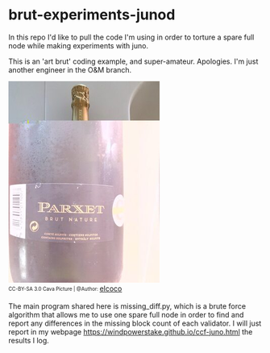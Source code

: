 # brut-experiments-junod
In this repo I'd like to pull the code I'm using in order to torture a spare full node while making experiments with juno.

This is an 'art brut' coding example, and super-amateur. Apologies. I'm just another engineer in the O&amp;M branch.

![Brut Parxet - Dirty and patchy repo](/images/parxet.jpg)\
<sub><sup>CC-BY-SA 3.0 Cava Picture | @Author: </sup></sub>[elcoco](https://es.openfoodfacts.org/fotografo/elcoco)

The main program shared here is missing\_diff.py, which is a brute force algorithm that allows me to use one spare full node in order to find and report any differences in the missing block count of each validator. I will just report in my webpage https://windpowerstake.github.io/ccf-juno.html the results I log.
